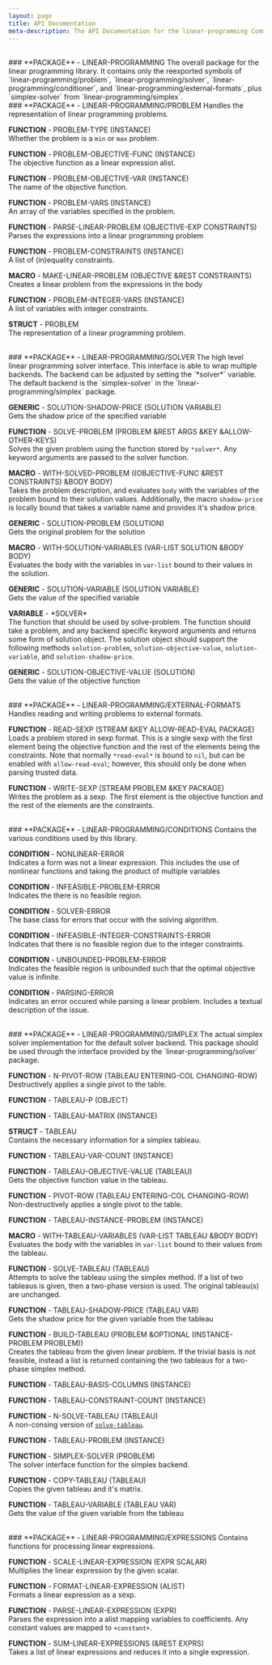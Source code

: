 ```yaml
---
layout: page
title: API Documentation
meta-description: The API Documentation for the linear-programming Common Lisp library.
---
```



<br>
### <a name="package-linear-programming"></a>**PACKAGE** - LINEAR-PROGRAMMING   
The overall package for the linear programming library. It contains only the
reexported symbols of `linear-programming/problem`, `linear-programming/solver`,
`linear-programming/conditioner`, and `linear-programming/external-formats`,
plus `simplex-solver` from `linear-programming/simplex`.

<br>
### <a name="package-linear-programming/problem"></a>**PACKAGE** - LINEAR-PROGRAMMING/PROBLEM   
Handles the representation of linear programming problems.

<a name="function-linear-programming/problem:problem-type"></a>**FUNCTION** - PROBLEM-TYPE (INSTANCE)  
Whether the problem is a `min` or `max` problem.

<a name="function-linear-programming/problem:problem-objective-func"></a>**FUNCTION** - PROBLEM-OBJECTIVE-FUNC (INSTANCE)  
The objective function as a linear expression alist.

<a name="function-linear-programming/problem:problem-objective-var"></a>**FUNCTION** - PROBLEM-OBJECTIVE-VAR (INSTANCE)  
The name of the objective function.

<a name="function-linear-programming/problem:problem-vars"></a>**FUNCTION** - PROBLEM-VARS (INSTANCE)  
An array of the variables specified in the problem.

<a name="function-linear-programming/problem:parse-linear-problem"></a>**FUNCTION** - PARSE-LINEAR-PROBLEM (OBJECTIVE-EXP CONSTRAINTS)  
Parses the expressions into a linear programming problem

<a name="function-linear-programming/problem:problem-constraints"></a>**FUNCTION** - PROBLEM-CONSTRAINTS (INSTANCE)  
A list of (in)equality constraints.

<a name="macro-linear-programming/problem:make-linear-problem"></a>**MACRO** - MAKE-LINEAR-PROBLEM (OBJECTIVE &REST CONSTRAINTS)  
Creates a linear problem from the expressions in the body

<a name="function-linear-programming/problem:problem-integer-vars"></a>**FUNCTION** - PROBLEM-INTEGER-VARS (INSTANCE)  
A list of variables with integer constraints.

<a name="struct-linear-programming/problem:problem"></a>**STRUCT** - PROBLEM   
The representation of a linear programming problem.

<br>
### <a name="package-linear-programming/solver"></a>**PACKAGE** - LINEAR-PROGRAMMING/SOLVER   
The high level linear programming solver interface. This interface is able to
wrap multiple backends. The backend can be adjusted by setting the `*solver*`
variable. The default backend is the `simplex-solver` in the
`linear-programming/simplex` package.

<a name="generic-linear-programming/solver:solution-shadow-price"></a>**GENERIC** - SOLUTION-SHADOW-PRICE (SOLUTION VARIABLE)  
Gets the shadow price of the specified variable

<a name="function-linear-programming/solver:solve-problem"></a>**FUNCTION** - SOLVE-PROBLEM (PROBLEM &REST ARGS &KEY &ALLOW-OTHER-KEYS)  
Solves the given problem using the function stored by `*solver*`. Any keyword
arguments are passed to the solver function.

<a name="macro-linear-programming/solver:with-solved-problem"></a>**MACRO** - WITH-SOLVED-PROBLEM ((OBJECTIVE-FUNC &REST CONSTRAINTS) &BODY BODY)  
Takes the problem description, and evaluates `body` with the variables of the
problem bound to their solution values. Additionally, the macro `shadow-price`
is locally bound that takes a variable name and provides it's shadow price.

<a name="generic-linear-programming/solver:solution-problem"></a>**GENERIC** - SOLUTION-PROBLEM (SOLUTION)  
Gets the original problem for the solution

<a name="macro-linear-programming/solver:with-solution-variables"></a>**MACRO** - WITH-SOLUTION-VARIABLES (VAR-LIST SOLUTION &BODY BODY)  
Evaluates the body with the variables in `var-list` bound to their values in the
solution.

<a name="generic-linear-programming/solver:solution-variable"></a>**GENERIC** - SOLUTION-VARIABLE (SOLUTION VARIABLE)  
Gets the value of the specified variable

<a name="variable-linear-programming/solver:\*solver\*"></a>**VARIABLE** - \*SOLVER\*   
The function that should be used by solve-problem. The function should take a
problem, and any backend specific keyword arguments and returns some form of
solution object. The solution object should support the following methods
`solution-problem`, `solution-objective-value`, `solution-variable`, and
`solution-shadow-price`.

<a name="generic-linear-programming/solver:solution-objective-value"></a>**GENERIC** - SOLUTION-OBJECTIVE-VALUE (SOLUTION)  
Gets the value of the objective function

<br>
### <a name="package-linear-programming/external-formats"></a>**PACKAGE** - LINEAR-PROGRAMMING/EXTERNAL-FORMATS   
Handles reading and writing problems to external formats.

<a name="function-linear-programming/external-formats:read-sexp"></a>**FUNCTION** - READ-SEXP (STREAM &KEY ALLOW-READ-EVAL PACKAGE)  
Loads a problem stored in sexp format.  This is a single sexp with the first
element being the objective function and the rest of the elements being the
constraints.  Note that normally `*read-eval*` is bound to `nil`, but can be
enabled with `allow-read-eval`; however, this should only be done when
parsing trusted data.

<a name="function-linear-programming/external-formats:write-sexp"></a>**FUNCTION** - WRITE-SEXP (STREAM PROBLEM &KEY PACKAGE)  
Writes the problem as a sexp.  The first element is the objective function and
the rest of the elements are the constraints.

<br>
### <a name="package-linear-programming/conditions"></a>**PACKAGE** - LINEAR-PROGRAMMING/CONDITIONS   
Contains the various conditions used by this library.

<a name="condition-linear-programming/conditions:nonlinear-error"></a>**CONDITION** - NONLINEAR-ERROR   
Indicates a form was not a linear expression. This includes the use of
nonlinear functions and taking the product of multiple variables

<a name="condition-linear-programming/conditions:infeasible-problem-error"></a>**CONDITION** - INFEASIBLE-PROBLEM-ERROR   
Indicates the there is no feasible region.

<a name="condition-linear-programming/conditions:solver-error"></a>**CONDITION** - SOLVER-ERROR   
The base class for errors that occur with the solving algorithm.

<a name="condition-linear-programming/conditions:infeasible-integer-constraints-error"></a>**CONDITION** - INFEASIBLE-INTEGER-CONSTRAINTS-ERROR   
Indicates that there is no feasible region due to the integer constraints.

<a name="condition-linear-programming/conditions:unbounded-problem-error"></a>**CONDITION** - UNBOUNDED-PROBLEM-ERROR   
Indicates the feasible region is unbounded such that the optimal objective value
is infinite.

<a name="condition-linear-programming/conditions:parsing-error"></a>**CONDITION** - PARSING-ERROR   
Indicates an error occured while parsing a linear problem. Includes a textual
description of the issue.

<br>
### <a name="package-linear-programming/simplex"></a>**PACKAGE** - LINEAR-PROGRAMMING/SIMPLEX   
The actual simplex solver implementation for the default solver backend. This
package should be used through the interface provided by the
`linear-programming/solver` package.

<a name="function-linear-programming/simplex:n-pivot-row"></a>**FUNCTION** - N-PIVOT-ROW (TABLEAU ENTERING-COL CHANGING-ROW)  
Destructively applies a single pivot to the table.

<a name="function-linear-programming/simplex:tableau-p"></a>**FUNCTION** - TABLEAU-P (OBJECT)

<a name="function-linear-programming/simplex:tableau-matrix"></a>**FUNCTION** - TABLEAU-MATRIX (INSTANCE)

<a name="struct-linear-programming/simplex:tableau"></a>**STRUCT** - TABLEAU   
Contains the necessary information for a simplex tableau.

<a name="function-linear-programming/simplex:tableau-var-count"></a>**FUNCTION** - TABLEAU-VAR-COUNT (INSTANCE)

<a name="function-linear-programming/simplex:tableau-objective-value"></a>**FUNCTION** - TABLEAU-OBJECTIVE-VALUE (TABLEAU)  
Gets the objective function value in the tableau.

<a name="function-linear-programming/simplex:pivot-row"></a>**FUNCTION** - PIVOT-ROW (TABLEAU ENTERING-COL CHANGING-ROW)  
Non-destructively applies a single pivot to the table.

<a name="function-linear-programming/simplex:tableau-instance-problem"></a>**FUNCTION** - TABLEAU-INSTANCE-PROBLEM (INSTANCE)

<a name="macro-linear-programming/simplex:with-tableau-variables"></a>**MACRO** - WITH-TABLEAU-VARIABLES (VAR-LIST TABLEAU &BODY BODY)  
Evaluates the body with the variables in `var-list` bound to their values from
the tableau.

<a name="function-linear-programming/simplex:solve-tableau"></a>**FUNCTION** - SOLVE-TABLEAU (TABLEAU)  
Attempts to solve the tableau using the simplex method. If a list of two
tableaus is given, then a two-phase version is used. The original tableau(s) are
unchanged.

<a name="function-linear-programming/simplex:tableau-shadow-price"></a>**FUNCTION** - TABLEAU-SHADOW-PRICE (TABLEAU VAR)  
Gets the shadow price for the given variable from the tableau

<a name="function-linear-programming/simplex:build-tableau"></a>**FUNCTION** - BUILD-TABLEAU (PROBLEM &OPTIONAL (INSTANCE-PROBLEM PROBLEM))  
Creates the tableau from the given linear problem.  If the trivial basis is not
feasible, instead a list is returned containing the two tableaus for a two-phase
simplex method.

<a name="function-linear-programming/simplex:tableau-basis-columns"></a>**FUNCTION** - TABLEAU-BASIS-COLUMNS (INSTANCE)

<a name="function-linear-programming/simplex:tableau-constraint-count"></a>**FUNCTION** - TABLEAU-CONSTRAINT-COUNT (INSTANCE)

<a name="function-linear-programming/simplex:n-solve-tableau"></a>**FUNCTION** - N-SOLVE-TABLEAU (TABLEAU)  
A non-consing version of [`solve-tableau`](#function-linear-programming/simplex:solve-tableau).

<a name="function-linear-programming/simplex:tableau-problem"></a>**FUNCTION** - TABLEAU-PROBLEM (INSTANCE)

<a name="function-linear-programming/simplex:simplex-solver"></a>**FUNCTION** - SIMPLEX-SOLVER (PROBLEM)  
The solver interface function for the simplex backend.

<a name="function-linear-programming/simplex:copy-tableau"></a>**FUNCTION** - COPY-TABLEAU (TABLEAU)  
Copies the given tableau and it's matrix.

<a name="function-linear-programming/simplex:tableau-variable"></a>**FUNCTION** - TABLEAU-VARIABLE (TABLEAU VAR)  
Gets the value of the given variable from the tableau

<br>
### <a name="package-linear-programming/expressions"></a>**PACKAGE** - LINEAR-PROGRAMMING/EXPRESSIONS   
Contains functions for processing linear expressions.

<a name="function-linear-programming/expressions:scale-linear-expression"></a>**FUNCTION** - SCALE-LINEAR-EXPRESSION (EXPR SCALAR)  
Multiplies the linear expression by the given scalar.

<a name="function-linear-programming/expressions:format-linear-expression"></a>**FUNCTION** - FORMAT-LINEAR-EXPRESSION (ALIST)  
Formats a linear expression as a sexp.

<a name="function-linear-programming/expressions:parse-linear-expression"></a>**FUNCTION** - PARSE-LINEAR-EXPRESSION (EXPR)  
Parses the expression into a alist mapping variables to coefficients. Any
constant values are mapped to `+constant+`.

<a name="function-linear-programming/expressions:sum-linear-expressions"></a>**FUNCTION** - SUM-LINEAR-EXPRESSIONS (&REST EXPRS)  
Takes a list of linear expressions and reduces it into a single expression.

